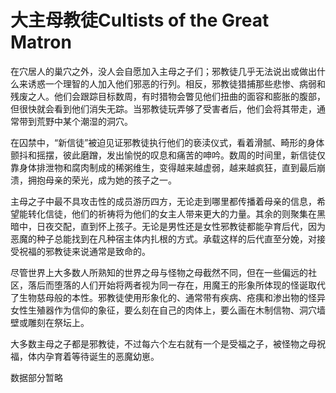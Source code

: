 # 大主母教徒Cultists of the Great Matron

在穴居人的巢穴之外，没人会自愿加入主母之子们；邪教徒几乎无法说出或做出什么来诱惑一个理智的人加入他们邪恶的行列。相反，邪教徒猎捕那些悲惨、病弱和残废之人。他们会跟踪目标数周，有时猎物会瞥见他们扭曲的面容和膨胀的腹部，但很快就会看到他们消失无踪。当邪教徒玩弄够了受害者后，他们会将其带走，通常带到荒野中某个潮湿的洞穴。

在囚禁中，“新信徒”被迫见证邪教徒执行他们的亵渎仪式，看着滑腻、畸形的身体颤抖和摇摆，彼此磨蹭，发出愉悦的叹息和痛苦的呻吟。数周的时间里，新信徒仅靠身体排泄物和腐肉制成的稀粥维生，变得越来越虚弱，越来越疯狂，直到最后崩溃，拥抱母亲的荣光，成为她的孩子之一。

主母之子中最不具攻击性的成员游历四方，无论走到哪里都传播着母亲的信息，希望能转化信徒，他们的祈祷将为他们的女主人带来更大的力量。其余的则聚集在黑暗中，日夜交配，直到怀上孩子。无论是男性还是女性邪教徒都能孕育后代，因为恶魔的种子总能找到在凡种宿主体内扎根的方式。承载这样的后代直至分娩，对接受祝福的邪教徒来说通常是致命的。

尽管世界上大多数人所熟知的世界之母与怪物之母截然不同，但在一些偏远的社区，落后而堕落的人们开始将两者视为同一存在，用魔王的形象所体现的怪诞取代了生物慈母般的本性。邪教徒使用形象化的、通常带有疾病、疮痍和渗出物的怪异女性生殖器作为信仰的象征，要么刻在自己的肉体上，要么画在木制信物、洞穴墙壁或雕刻在祭坛上。

大多数主母之子都是邪教徒，不过每六个左右就有一个是受福之子，被怪物之母祝福，体内孕育着等待诞生的恶魔幼崽。

数据部分暂略
